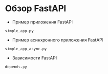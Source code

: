 # Обзор FastAPI

<ul>
  <li>
    Пример приложения FastAPI
  </li>
</ul>

```
simple_app.py
```

<ul>
  <li>
    Пример асинхронного приложения FastAPI
  </li>
</ul>

```
simple_app_async.py
```

<ul>
  <li>
    Зависимости FastAPI
  </li>
</ul>

```
depends.py
```